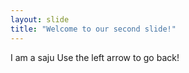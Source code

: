 ```yaml
---
layout: slide
title: "Welcome to our second slide!"
---
```

I am a saju
Use the left arrow to go back!
